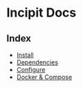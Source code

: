 # Incipit Docs

## Index

- [Install](./install.md)
- [Dependencies](dependencies.md)
- [Configure](./configure.md)
- [Docker & Compose](./docker.md)
